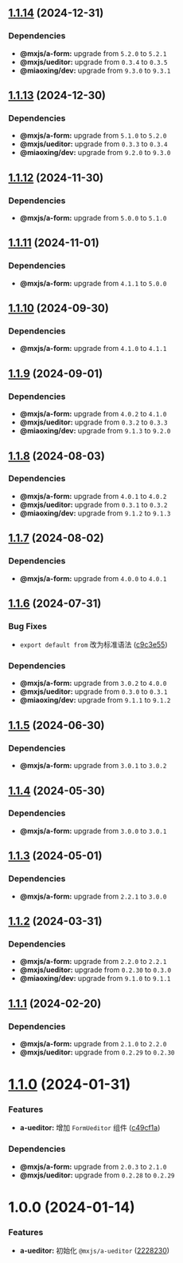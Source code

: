 ## [1.1.14](https://github.com/miaoxing/mxjs-a-ueditor/compare/v1.1.13...v1.1.14) (2024-12-31)





### Dependencies

* **@mxjs/a-form:** upgrade from `5.2.0` to `5.2.1`
* **@mxjs/ueditor:** upgrade from `0.3.4` to `0.3.5`
* **@miaoxing/dev:** upgrade from `9.3.0` to `9.3.1`

## [1.1.13](https://github.com/miaoxing/mxjs-a-ueditor/compare/v1.1.12...v1.1.13) (2024-12-30)





### Dependencies

* **@mxjs/a-form:** upgrade from `5.1.0` to `5.2.0`
* **@mxjs/ueditor:** upgrade from `0.3.3` to `0.3.4`
* **@miaoxing/dev:** upgrade from `9.2.0` to `9.3.0`

## [1.1.12](https://github.com/miaoxing/mxjs-a-ueditor/compare/v1.1.11...v1.1.12) (2024-11-30)





### Dependencies

* **@mxjs/a-form:** upgrade from `5.0.0` to `5.1.0`

## [1.1.11](https://github.com/miaoxing/mxjs-a-ueditor/compare/v1.1.10...v1.1.11) (2024-11-01)





### Dependencies

* **@mxjs/a-form:** upgrade from `4.1.1` to `5.0.0`

## [1.1.10](https://github.com/miaoxing/mxjs-a-ueditor/compare/v1.1.9...v1.1.10) (2024-09-30)





### Dependencies

* **@mxjs/a-form:** upgrade from `4.1.0` to `4.1.1`

## [1.1.9](https://github.com/miaoxing/mxjs-a-ueditor/compare/v1.1.8...v1.1.9) (2024-09-01)





### Dependencies

* **@mxjs/a-form:** upgrade from `4.0.2` to `4.1.0`
* **@mxjs/ueditor:** upgrade from `0.3.2` to `0.3.3`
* **@miaoxing/dev:** upgrade from `9.1.3` to `9.2.0`

## [1.1.8](https://github.com/miaoxing/mxjs-a-ueditor/compare/v1.1.7...v1.1.8) (2024-08-03)





### Dependencies

* **@mxjs/a-form:** upgrade from `4.0.1` to `4.0.2`
* **@mxjs/ueditor:** upgrade from `0.3.1` to `0.3.2`
* **@miaoxing/dev:** upgrade from `9.1.2` to `9.1.3`

## [1.1.7](https://github.com/miaoxing/mxjs-a-ueditor/compare/v1.1.6...v1.1.7) (2024-08-02)





### Dependencies

* **@mxjs/a-form:** upgrade from `4.0.0` to `4.0.1`

## [1.1.6](https://github.com/miaoxing/mxjs-a-ueditor/compare/v1.1.5...v1.1.6) (2024-07-31)


### Bug Fixes

* `export default from` 改为标准语法 ([c9c3e55](https://github.com/miaoxing/mxjs-a-ueditor/commit/c9c3e5509af2bca0a26cd9082cecb612a6558dd5))





### Dependencies

* **@mxjs/a-form:** upgrade from `3.0.2` to `4.0.0`
* **@mxjs/ueditor:** upgrade from `0.3.0` to `0.3.1`
* **@miaoxing/dev:** upgrade from `9.1.1` to `9.1.2`

## [1.1.5](https://github.com/miaoxing/mxjs-a-ueditor/compare/v1.1.4...v1.1.5) (2024-06-30)





### Dependencies

* **@mxjs/a-form:** upgrade from `3.0.1` to `3.0.2`

## [1.1.4](https://github.com/miaoxing/mxjs-a-ueditor/compare/v1.1.3...v1.1.4) (2024-05-30)





### Dependencies

* **@mxjs/a-form:** upgrade from `3.0.0` to `3.0.1`

## [1.1.3](https://github.com/miaoxing/mxjs-a-ueditor/compare/v1.1.2...v1.1.3) (2024-05-01)





### Dependencies

* **@mxjs/a-form:** upgrade from `2.2.1` to `3.0.0`

## [1.1.2](https://github.com/miaoxing/mxjs-a-ueditor/compare/v1.1.1...v1.1.2) (2024-03-31)





### Dependencies

* **@mxjs/a-form:** upgrade from `2.2.0` to `2.2.1`
* **@mxjs/ueditor:** upgrade from `0.2.30` to `0.3.0`
* **@miaoxing/dev:** upgrade from `9.1.0` to `9.1.1`

## [1.1.1](https://github.com/miaoxing/mxjs-a-ueditor/compare/v1.1.0...v1.1.1) (2024-02-20)





### Dependencies

* **@mxjs/a-form:** upgrade from `2.1.0` to `2.2.0`
* **@mxjs/ueditor:** upgrade from `0.2.29` to `0.2.30`

# [1.1.0](https://github.com/miaoxing/mxjs-a-ueditor/compare/v1.0.0...v1.1.0) (2024-01-31)


### Features

* **a-ueditor:** 增加 `FormUeditor` 组件 ([c49cf1a](https://github.com/miaoxing/mxjs-a-ueditor/commit/c49cf1a9a3a11a224246fce2f189b0af4dd42f8c))





### Dependencies

* **@mxjs/a-form:** upgrade from `2.0.3` to `2.1.0`
* **@mxjs/ueditor:** upgrade from `0.2.28` to `0.2.29`

# 1.0.0 (2024-01-14)


### Features

* **a-ueditor:** 初始化 `@mxjs/a-ueditor` ([2228230](https://github.com/miaoxing/mxjs-a-ueditor/commit/22282302ecea7e9f1a728daf1638a49a88f84f51))
